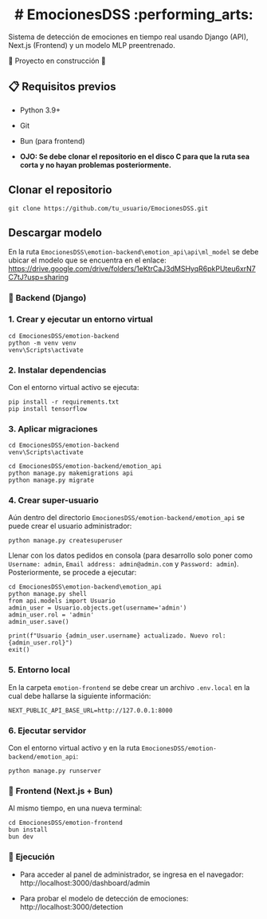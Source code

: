<h1 align="center"> # EmocionesDSS :performing_arts: </h1>

Sistema de detección de emociones en tiempo real usando Django (API), Next.js (Frontend) y un modelo MLP preentrenado.

:construction: Proyecto en construcción :construction:



## :clipboard: Requisitos previos

- Python 3.9+
- Git
- Bun (para frontend)

- **OJO: Se debe clonar el repositorio en el disco C para que la ruta sea corta y no hayan problemas posteriormente.**


## Clonar el repositorio
```
git clone https://github.com/tu_usuario/EmocionesDSS.git
```

## Descargar modelo
En la ruta `EmocionesDSS\emotion-backend\emotion_api\api\ml_model` se debe ubicar el modelo que se encuentra en el enlace: https://drive.google.com/drive/folders/1eKtrCaJ3dMSHyqR6pkPUteu6xrN7C7tJ?usp=sharing

### :rocket: **Backend (Django)**

###     1. Crear y ejecutar un entorno virtual
```
cd EmocionesDSS/emotion-backend
python -m venv venv
venv\Scripts\activate
```

###     2. Instalar dependencias
Con el entorno virtual activo se ejecuta:
```
pip install -r requirements.txt
pip install tensorflow
```

###     3. Aplicar migraciones
```
cd EmocionesDSS/emotion-backend
venv\Scripts\activate

cd EmocionesDSS/emotion-backend/emotion_api
python manage.py makemigrations api
python manage.py migrate
```

###     4. Crear super-usuario
Aún dentro del directorio `EmocionesDSS/emotion-backend/emotion_api` se puede crear el usuario administrador:
```
python manage.py createsuperuser
```
Llenar con los datos pedidos en consola (para desarrollo solo poner como `Username: admin`, `Email address: admin@admin.com` y `Password: admin`).
Posteriormente, se procede a ejecutar:
```
cd EmocionesDSS\emotion-backend\emotion_api
python manage.py shell
from api.models import Usuario
admin_user = Usuario.objects.get(username='admin') 
admin_user.rol = 'admin'
admin_user.save()

print(f"Usuario {admin_user.username} actualizado. Nuevo rol: {admin_user.rol}")
exit()
```

###     5. Entorno local
En la carpeta `emotion-frontend` se debe crear un archivo `.env.local` en la cual debe hallarse la siguiente información:
```
NEXT_PUBLIC_API_BASE_URL=http://127.0.0.1:8000
```

###     6. Ejecutar servidor
Con el entorno virtual activo y en la ruta `EmocionesDSS/emotion-backend/emotion_api`:
```
python manage.py runserver
```


### :sunrise: **Frontend (Next.js + Bun)**
Al mismo tiempo, en una nueva terminal:
```
cd EmocionesDSS/emotion-frontend
bun install
bun dev
```


### :star2: **Ejecución**
- Para acceder al panel de administrador, se ingresa en el navegador:
http://localhost:3000/dashboard/admin

- Para probar el modelo de detección de emociones:
http://localhost:3000/detection